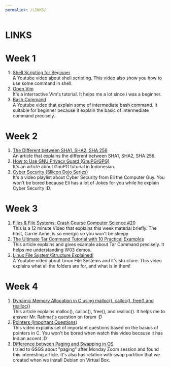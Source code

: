 ```yaml
---
permalink: /LINKS/
---
```


# LINKS


# Week 1
1. [Shell Scripting for Beginner](https://www.youtube.com/watch?v=v-F3YLd6oMw)<br> A Youtube video about shell scripting. This video also show you how to use some command in shell. <br>
2. [Open Vim](https://www.openvim.com/)<br> It's a interractive Vim's tutorial. It helps me a lot since i was a beginner. <br>
3. [Bash Command](https://www.youtube.com/watch?v=yCTnihfbPCo)<br> A Youtube video that explain some of intermediate bash command. It suitable for beginner because it explain the basic of intermediate command precisely. <br>

# Week 2
1. [The Different between SHA1, SHA2, SHA 256](https://sslindonesia.com/perbedaan-sha-1-sha-2-sha-256/)<br> An article that explains the different between SHA1, SHA2, SHA 256. <br>
2. [How to Use GNU Privacy Guard (GnuPG/GPG)](https://medium.com/kode-dan-kodean/belajar-memakai-gnu-privacy-guard-gnupg-gpg-3944e19dba91)<br> It's an article about GnuPG tutorial in Indonesian. <br>
3. [Cyber Security (Silicon Dojo Series)](https://youtube.com/playlist?list=PLJcaPjxegjBXtpdrZ4Blxgo-juMUfFovf)<br> It's a video playlist about Cyber Security from Eli the Computer Guy. You won't be bored because Eli has a lot of Jokes for you while he explain Cyber Security :D. <br>

# Week 3
1. [Files & File Systems: Crash Course Computer Science #20](https://youtu.be/KN8YgJnShPM)<br> This is a 12 minute Video that explains this week material briefly. The host, Carrie Anne, is so energic so you won't be sleepy <br>
2. [The Ultimate Tar Command Tutorial with 10 Practical Examples](https://www.thegeekstuff.com/2010/04/unix-tar-command-examples/)<br> This article explains and gives example about Tar Command precisely. It helps me understanding W03 demos. <br>
3. [Linux File System/Structure Explained!](https://youtu.be/HbgzrKJvDRw)<br> A Youtube video about Linux File Systems and it's structure. This video explains what all the folders are for, and what is in them! <br>

# Week 4
1. [Dynamic Memory Allocation in C using malloc(), calloc(), free() and realloc()](https://www.geeksforgeeks.org/dynamic-memory-allocation-in-c-using-malloc-calloc-free-and-realloc/) <br> This article explains malloc(), calloc(), free(), and realloc(). It helps me to answer Mr. Rahmat's question on forum :D <br>
2. [Pointers (Important Questions)](https://youtu.be/cEphEIMaqms) <br> This video explains set of important questions based on the basics of pointers in C. You won't be bored when watch this video because it has Indian accent :D <br>
3. [Difference between Paging and Swapping in OS](https://youtu.be/HbgzrKJvDRw) <br> I tried to GSGS about "paging" after Monday Zoom session and found this interesting article. It's also has relation with swap partition that we created when we install Debian on Virtual Box. <br>
